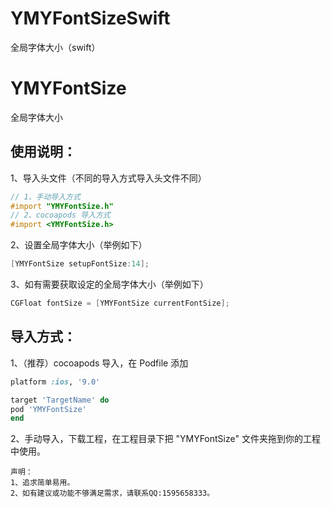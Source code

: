 # YMYFontSizeSwift
全局字体大小（swift）
# YMYFontSize

全局字体大小

## 使用说明：

1、导入头文件（不同的导入方式导入头文件不同）
```objective-c
// 1、手动导入方式
#import "YMYFontSize.h"
// 2、cocoapods 导入方式
#import <YMYFontSize.h>
```
2、设置全局字体大小（举例如下）
```objective-c
[YMYFontSize setupFontSize:14];
```
3、如有需要获取设定的全局字体大小（举例如下）
```objective-c
CGFloat fontSize = [YMYFontSize currentFontSize];
```

## 导入方式：

1、（推荐）cocoapods 导入，在 Podfile 添加
```ruby
platform :ios, '9.0'

target 'TargetName' do
pod 'YMYFontSize'
end
```

2、手动导入，下载工程，在工程目录下把 "YMYFontSize" 文件夹拖到你的工程中使用。

```
声明：
1、追求简单易用。
2、如有建议或功能不够满足需求，请联系QQ:1595658333。
```

